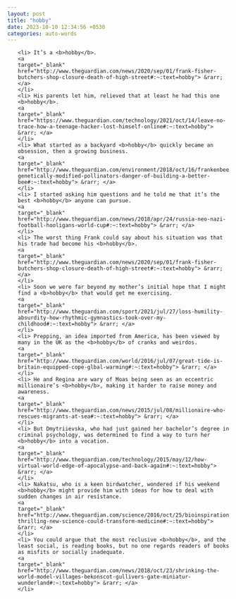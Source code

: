 ```yaml
---
layout: post
title: "hobby"
date: 2023-10-10 12:34:56 +0530
categories: auto-words
---
```

<ol>

    <li> It’s a <b>hobby</b>.
    <a 
    target="_blank" 
    href="http://www.theguardian.com/news/2020/sep/01/frank-fisher-butchers-shop-closure-death-of-high-street#:~:text=hobby"> &rarr; </a>
    </li>
    <li> His parents let him, relieved that at least he had this one <b>hobby</b>.
    <a 
    target="_blank" 
    href="https://www.theguardian.com/technology/2021/oct/14/leave-no-trace-how-a-teenage-hacker-lost-himself-online#:~:text=hobby"> &rarr; </a>
    </li>
    <li> What started as a backyard <b>hobby</b> quickly became an obsession, then a growing business.
    <a 
    target="_blank" 
    href="http://www.theguardian.com/environment/2018/oct/16/frankenbees-genetically-modified-pollinators-danger-of-building-a-better-bee#:~:text=hobby"> &rarr; </a>
    </li>
    <li> I started asking him questions and he told me that it’s the best <b>hobby</b> anyone can pursue.
    <a 
    target="_blank" 
    href="http://www.theguardian.com/news/2018/apr/24/russia-neo-nazi-football-hooligans-world-cup#:~:text=hobby"> &rarr; </a>
    </li>
    <li> The worst thing Frank could say about his situation was that his trade had become his <b>hobby</b>.
    <a 
    target="_blank" 
    href="http://www.theguardian.com/news/2020/sep/01/frank-fisher-butchers-shop-closure-death-of-high-street#:~:text=hobby"> &rarr; </a>
    </li>
    <li> Soon we were far beyond my mother’s initial hope that I might find a <b>hobby</b> that would get me exercising.
    <a 
    target="_blank" 
    href="http://www.theguardian.com/sport/2021/jul/27/loss-humility-absurdity-how-rhythmic-gymnastics-took-over-my-childhood#:~:text=hobby"> &rarr; </a>
    </li>
    <li> Prepping, an idea imported from America, has been viewed by many in the UK as the <b>hobby</b> of cranks and weirdos.
    <a 
    target="_blank" 
    href="http://www.theguardian.com/world/2016/jul/07/great-tide-is-britain-equipped-cope-glbal-warming#:~:text=hobby"> &rarr; </a>
    </li>
    <li> He and Regina are wary of Moas being seen as an eccentric millionaire’s <b>hobby</b>, making it harder to raise money and awareness.
    <a 
    target="_blank" 
    href="http://www.theguardian.com/news/2015/jul/08/millionaire-who-rescues-migrants-at-sea#:~:text=hobby"> &rarr; </a>
    </li>
    <li> But Dmytriievska, who had just gained her bachelor’s degree in criminal psychology, was determined to find a way to turn her <b>hobby</b> into a vocation.
    <a 
    target="_blank" 
    href="http://www.theguardian.com/technology/2015/may/12/how-virtual-world-edge-of-apocalypse-and-back-again#:~:text=hobby"> &rarr; </a>
    </li>
    <li> Nakatsu, who is a keen birdwatcher, wondered if his weekend <b>hobby</b> might provide him with ideas for how to deal with sudden changes in air resistance.
    <a 
    target="_blank" 
    href="http://www.theguardian.com/science/2016/oct/25/bioinspiration-thrilling-new-science-could-transform-medicine#:~:text=hobby"> &rarr; </a>
    </li>
    <li> You could argue that the most reclusive <b>hobby</b>, and the least social, is reading books, but no one regards readers of books as misfits or socially inadequate.
    <a 
    target="_blank" 
    href="http://www.theguardian.com/news/2018/oct/23/shrinking-the-world-model-villages-bekonscot-gullivers-gate-miniatur-wunderland#:~:text=hobby"> &rarr; </a>
    </li>